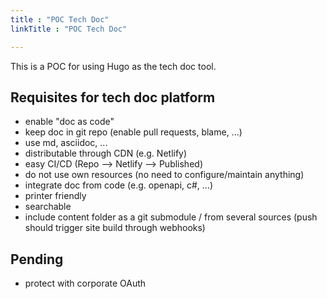 ```yaml
---
title : "POC Tech Doc"
linkTitle : "POC Tech Doc"

---
```


This is a POC for using Hugo as the tech doc tool.

## Requisites for tech doc platform

- enable "doc as code"
- keep doc in git repo (enable pull requests, blame, ...)
- use md, asciidoc, ...
- distributable through CDN (e.g. Netlify)
- easy CI/CD (Repo --> Netlify --> Published)
- do not use own resources (no need to configure/maintain anything)
- integrate doc from code (e.g. openapi, c#, ...)
- printer friendly
- searchable
- include content folder as a git submodule / from several sources (push should trigger site build through webhooks)

## Pending

- protect with corporate OAuth


